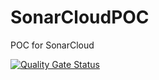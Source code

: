 # SonarCloudPOC
POC for SonarCloud

[![Quality Gate Status](https://sonarcloud.io/api/project_badges/measure?project=SteveByrne91_SonarCloudPOC&metric=alert_status)](https://sonarcloud.io/dashboard?id=SteveByrne91_SonarCloudPOC)
